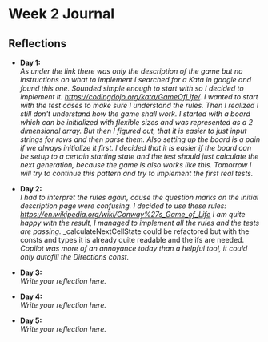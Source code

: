 # Week 2 Journal

## Reflections

- **Day 1:**  
  _As under the link there was only the description of the game but no instructions on what to implement I searched for a Kata in google and found this one. Sounded simple enough to start with so I decided to implement it. https://codingdojo.org/kata/GameOfLife/._
  _I wanted to start with the test cases to make sure I understand the rules. Then I realized I still don't understand how the game shall work._
  _I started with a board which can be initialized with flexible sizes and was represented as a 2 dimensional array. But then I figured out, that it is easier to just input strings for rows and then parse them._
  _Also setting up the board is a pain if we always initialize it first. I decided that it is easier if the board can be setup to a certain starting state and the test should just calculate the next generation, because the game is also works like this._
  _Tomorrow I will try to continue this pattern and try to implement the first real tests._

- **Day 2:**  
  _I had to interpret the rules again, cause the question marks on the initial description page were confusing. I decided to use these rules: https://en.wikipedia.org/wiki/Conway%27s_Game_of_Life_
  _I am quite happy with the result, I managed to implement all the rules and the tests are passing._
  _calculateNextCellState could be refactored but with the consts and types it is already quite readable and the ifs are needed.
  _Copilot was more of an annoyance today than a helpful tool, it could only autofill the Directions const._

- **Day 3:**  
  _Write your reflection here._

- **Day 4:**  
  _Write your reflection here._

- **Day 5:**  
  _Write your reflection here._